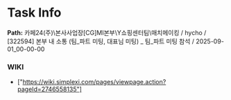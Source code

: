 # Task Info

**Path:** 카페24(주)\본사사업장\[CG]MI본부\Y쇼핑센터팀\매치메이킹 / hycho / [322594] 본부 내 소통 (팀_파트 미팅, 대표님 미팅) _ 팀_파트 미팅 참석 / 2025-09-01_00-00-00

### WIKI
- ["https://wiki.simplexi.com/pages/viewpage.action?pageId=2746558135"]

